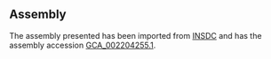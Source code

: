
Assembly
--------

The assembly presented has been imported from 
[INSDC](http://www.insdc.org) and has the assembly accession
[GCA\_002204255.1](http://www.ebi.ac.uk/ena/data/view/GCA_002204255.1).

